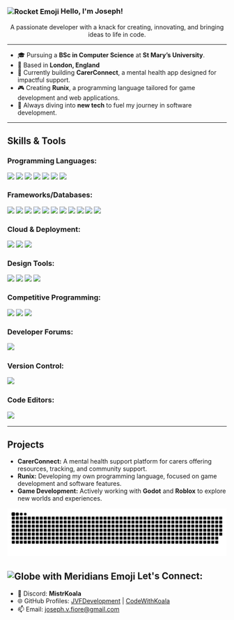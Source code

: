 ### <div><img src="https://raw.githubusercontent.com/Tarikul-Islam-Anik/Animated-Fluent-Emojis/master/Emojis/Travel%20and%20places/Rocket.png" width="30px" align="center" alt="Rocket Emoji"/> Hello, I'm Joseph!</div>

<p align="center">A passionate developer with a knack for creating, innovating, and bringing ideas to life in code.</p>

---

- 🎓 Pursuing a **BSc in Computer Science** at **St Mary’s University**.
- 📍 Based in **London, England**
- 💼 Currently building **CarerConnect**, a mental health app designed for impactful support.
- 🎮 Creating **Runix**, a programming language tailored for game development and web applications.
- 🚀 Always diving into **new tech** to fuel my journey in software development.

---

## Skills & Tools

### Programming Languages:
<p align="left">
  <img src="https://img.shields.io/badge/Python-3776AB?style=for-the-badge&logo=python&logoColor=white"/>
  <img src="https://img.shields.io/badge/Rust-DEA584?style=for-the-badge&logo=rust&logoColor=black"/>
  <img src="https://img.shields.io/badge/JavaScript-F7DF1E?style=for-the-badge&logo=javascript&logoColor=black"/>
  <img src="https://img.shields.io/badge/Lua-2C2D72?style=for-the-badge&logo=lua&logoColor=white"/>
  <img src="https://img.shields.io/badge/TypeScript-007ACC?style=for-the-badge&logo=typescript&logoColor=white"/>
  <img src="https://img.shields.io/badge/Ruby-CC342D?style=for-the-badge&logo=ruby&logoColor=white"/>
  <img src="https://img.shields.io/badge/Bash-4EAA25?style=for-the-badge&logo=gnu-bash&logoColor=white"/>
</p>

### Frameworks/Databases:
<p align="left">
  <img src="https://img.shields.io/badge/Express-000000?style=for-the-badge&logo=express&logoColor=white"/>
  <img src="https://img.shields.io/badge/React-61DAFB?style=for-the-badge&logo=react&logoColor=black"/>
  <img src="https://img.shields.io/badge/React_Native-61DAFB?style=for-the-badge&logo=react&logoColor=black"/>
  <img src="https://img.shields.io/badge/Bootstrap-7952B3?style=for-the-badge&logo=bootstrap&logoColor=white"/>
  <img src="https://img.shields.io/badge/Context_API-61DAFB?style=for-the-badge&logo=react&logoColor=black"/>
  <img src="https://img.shields.io/badge/Node.js-339933?style=for-the-badge&logo=node.js&logoColor=white"/>
  <img src="https://img.shields.io/badge/PostgreSQL-336791?style=for-the-badge&logo=postgresql&logoColor=white"/>
  <img src="https://img.shields.io/badge/MySQL-4479A1?style=for-the-badge&logo=mysql&logoColor=white"/>
  <img src="https://img.shields.io/badge/SQLite-003B57?style=for-the-badge&logo=sqlite&logoColor=white"/>
  <img src="https://img.shields.io/badge/Amazon_DynamoDB-4053D6?style=for-the-badge&logo=amazondynamodb&logoColor=white"/>
  <img src="https://img.shields.io/badge/Firebase-FFCA28?style=for-the-badge&logo=firebase&logoColor=black"/>
</p>

### Cloud & Deployment:
<p align="left">
  <img src="https://img.shields.io/badge/Amazon_S3-569A31?style=for-the-badge&logo=amazon-s3&logoColor=white"/>
  <img src="https://img.shields.io/badge/Vercel-000000?style=for-the-badge&logo=vercel&logoColor=white"/>
  <img src="https://img.shields.io/badge/OneDrive-0078D4?style=for-the-badge&logo=microsoft-onedrive&logoColor=white"/>
</p>

### Design Tools:
<p align="left">
  <img src="https://img.shields.io/badge/Gimp-5C5543?style=for-the-badge&logo=gimp&logoColor=white"/>
  <img src="https://img.shields.io/badge/Canva-00C4CC?style=for-the-badge&logo=canva&logoColor=white"/>
  <img src="https://img.shields.io/badge/Framer-0055FF?style=for-the-badge&logo=framer&logoColor=white"/>
  <img src="https://img.shields.io/badge/blender-%23F5792A.svg?style=for-the-badge&logo=blender&logoColor=white)"/>

</p>

### Competitive Programming:
<p align="left">
  <img src="https://img.shields.io/badge/LeetCode-FFA116?style=for-the-badge&logo=leetcode&logoColor=black"/>
  <img src="https://img.shields.io/badge/CodePen-000000?style=for-the-badge&logo=codepen&logoColor=white"/>
  <img src="https://img.shields.io/badge/CodeForces-1F8ACB?style=for-the-badge&logo=codeforces&logoColor=white"/>
</p>

### Developer Forums:
<p align="left">
  <img src="https://img.shields.io/badge/Stack_Overflow-FE7A16?style=for-the-badge&logo=stack-overflow&logoColor=white"/>
</p>

### Version Control:
<p align="left">
  <img src="https://img.shields.io/badge/GitHub-181717?style=for-the-badge&logo=github&logoColor=white"/>
</p>

### Code Editors:
<p align="left">
  <img src="https://img.shields.io/badge/VS_Code-0078D4?style=for-the-badge&logo=visual-studio-code&logoColor=white"/>
</p>

---

## Projects

- **CarerConnect:** A mental health support platform for carers offering resources, tracking, and community support.
- **Runix:** Developing my own programming language, focused on game development and software features.
- **Game Development:** Actively working with **Godot** and **Roblox** to explore new worlds and experiences.

<div align="center">
  <picture>
    <source media="(prefers-color-scheme: dark)" srcset="https://raw.githubusercontent.com/platane/platane/output/github-contribution-grid-snake-dark.svg">
    <source media="(prefers-color-scheme: light)" srcset="https://raw.githubusercontent.com/platane/platane/output/github-contribution-grid-snake.svg">
    <img alt="GitHub contribution grid snake animation" src="https://raw.githubusercontent.com/platane/platane/output/github-contribution-grid-snake.svg">
  </picture>
</div>

## <div><img src="https://raw.githubusercontent.com/Tarikul-Islam-Anik/Animated-Fluent-Emojis/master/Emojis/Travel%20and%20places/Globe%20with%20Meridians.png" alt="Globe with Meridians Emoji" width="30px" align="center" /> Let's Connect:</div>

- 💬 Discord: **MistrKoala**
- 🌐 GitHub Profiles: [JVFDevelopment](https://github.com/JVFDevelopment) | [CodeWithKoala](https://github.com/CodeWithKoala)
- 📫 Email: [joseph.v.fiore@gmail.com](mailto:joseph.v.fiore@gmail.com)
